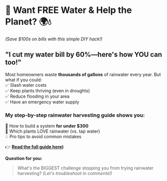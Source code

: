 # 🚀 Want FREE Water & Help the Planet? 🌍💧  
*(Save $100s on bills with this simple DIY hack!)*  

## "I cut my water bill by 60%—here's how YOU can too!"  

Most homeowners waste **thousands of gallons** of rainwater every year. But what if you could:  
✅ Slash water costs  
✅ Keep plants thriving (even in droughts)  
✅ Reduce flooding in your area  
✅ Have an emergency water supply  

### My step-by-step rainwater harvesting guide shows you:  
🔧 How to build a system **for under $300**  
🌱 Which plants LOVE rainwater (vs. tap water)  
💡 Pro tips to avoid common mistakes  

👉 **[Read the full guide here](https://earthfriendlyhabits.blogspot.com/2025/04/how-to-build-rainwater-harvesting.html))**  

**Question for you:**  
> What's the BIGGEST challenge stopping you from trying rainwater harvesting? *(Let's troubleshoot in comments!)*  
